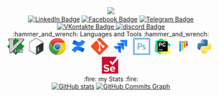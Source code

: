 <div id="header" align="center">
<!--   <img src="https://media.giphy.com/media/M9gbBd9nbDrOTu1Mqx/giphy.gif" width="100"/> -->
  <img src="https://media.giphy.com/media/M4NykXxUE0HAcK7UJ6/giphy.gif" width="150"/>
      <div id="badges">
          <a href="https://www.linkedin.com/in/aleksei-rbo-8a357b271/">
              <img src="https://img.shields.io/badge/LinkedIn-black?style=for-the-badge&logo=linkedin&logoColor=blue" alt="LinkedIn Badge"/></a>
          <a href="https://www.facebook.com/profile.php?id=100086984721374">
              <img src="https://img.shields.io/badge/Facebook-black?style=for-the-badge&logo=facebook&logoColor=RoyalBlue" alt="Facebook Badge"/></a>
          <a href="https://t.me/Aleksei_qa">
              <img src="https://img.shields.io/badge/Telegram-black?style=for-the-badge&logo=telegram&logoColor=DodgerBlue" alt="Telegram Badge"/> </a>
          <a href="https://vk.com/id596343232">
              <img src="https://img.shields.io/badge/VKontakte-black?style=for-the-badge&logo=vk&logoColor=DodgerBlue" alt="VKontakte Badge"/> </a>
          <a href="https://discord.gg/JnEChbmD">
<!--               <img src="https://img.shields.io/badge/VKontakte-black?style=for-the-badge&logo=vk&logoColor=DodgerBlue" alt="vk Badge"/> </a>
          <a href="https://discord.gg/JnEChbmD"> -->
              <img src="https://img.shields.io/badge/Discord-black?style=for-the-badge&logo=discord&logoColor=SteelBlue" alt="discord Badge"/> </a>  
      </div>  
      <div>
            :hammer_and_wrench: Languages and Tools :hammer_and_wrench: 
      </div>
          <div>
            <img src="https://raw.githubusercontent.com/devicons/devicon/1119b9f84c0290e0f0b38982099a2bd027a48bf1/icons/vim/vim-original.svg" title="Vim" alt="Vim" width="40"     height="40"/>&nbsp;
            <img src="https://raw.githubusercontent.com/devicons/devicon/1119b9f84c0290e0f0b38982099a2bd027a48bf1/icons/bash/bash-original.svg" title="Bash" alt="Bash" width="40" height="40"/>&nbsp;
            <img src="https://raw.githubusercontent.com/devicons/devicon/1119b9f84c0290e0f0b38982099a2bd027a48bf1/icons/chrome/chrome-original.svg" title="Google Chrome" alt="Google Chrome" width="40" height="40"/>&nbsp; 
            <img src="https://raw.githubusercontent.com/devicons/devicon/1119b9f84c0290e0f0b38982099a2bd027a48bf1/icons/confluence/confluence-original.svg" title="Confluence" alt="Confluence" width="40" height="40"/>&nbsp; 
            <img src="https://raw.githubusercontent.com/devicons/devicon/1119b9f84c0290e0f0b38982099a2bd027a48bf1/icons/git/git-plain.svg" title="Git" alt="Git" width="40" height="40"/>&nbsp;  
            <img src="https://raw.githubusercontent.com/devicons/devicon/1119b9f84c0290e0f0b38982099a2bd027a48bf1/icons/jira/jira-original.svg" title="Jira" alt="Jira" width="40" height="40"/>&nbsp; 
            <img src="https://raw.githubusercontent.com/devicons/devicon/1119b9f84c0290e0f0b38982099a2bd027a48bf1/icons/photoshop/photoshop-line.svg" title="Photoshop" alt="Photoshop" width="40" height="40"/>&nbsp; 
            <img src="https://raw.githubusercontent.com/devicons/devicon/1119b9f84c0290e0f0b38982099a2bd027a48bf1/icons/pycharm/pycharm-original.svg" title="Pycharm" alt="Pycharm" width="40" height="40"/>&nbsp; 
            <img src="https://raw.githubusercontent.com/devicons/devicon/1119b9f84c0290e0f0b38982099a2bd027a48bf1/icons/pytest/pytest-original.svg" title="Pytest" alt="Pytest" width="40" height="40"/>&nbsp; 
            <img src="https://raw.githubusercontent.com/devicons/devicon/1119b9f84c0290e0f0b38982099a2bd027a48bf1/icons/python/python-original.svg" title="Python" alt="Python" width="40" height="40"/>&nbsp; 
            <img src="https://raw.githubusercontent.com/devicons/devicon/1119b9f84c0290e0f0b38982099a2bd027a48bf1/icons/selenium/selenium-original.svg" title="Selenium" alt="Selenium" width="40" height="40"/>&nbsp   
          </div>
      <div>
            :fire: my Stats :fire: 
      </div>
          <div>
            <a href="http://www.github.com/alekseirbo"><img src="https://github-readme-stats.vercel.app/api?username=alekseirbo&show_icons=true&hide=&count_private=true&title_color=22c55e&text_color=ffffff&icon_color=14b8a6&bg_color=000000&hide_border=true&show_icons=true" alt="GitHub stats" /></a>
            <a href="http://www.github.com/alekseirbo"><img src="https://github-readme-activity-graph.cyclic.app/graph?username=alekseirbo&bg_color=000000&color=ffffff&line=14b8a6&point=ffffff&area_color=1c1917&area=true&hide_border=true&custom_title=GitHub%20Commits%20Graph" alt="GitHub Commits Graph" /></a>
          </div>
  
  
  
  
  
  
     
</div>

